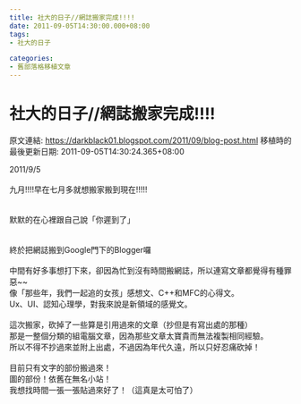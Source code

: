 ```yaml
---
title: 社大的日子//網誌搬家完成!!!!
date: 2011-09-05T14:30:00.000+08:00
tags: 
- 社大的日子

categories:
- 舊部落格移植文章
---
```


# 社大的日子//網誌搬家完成!!!!

原文連結: https://darkblack01.blogspot.com/2011/09/blog-post.html
移植時的最後更新日期: 2011-09-05T14:30:24.365+08:00

2011/9/5<br /><br />九月!!!!早在七月多就想搬家搬到現在!!!!!<br /><br /><br />默默的在心裡跟自己說「你遲到了」<br /><br /><br />終於把網誌搬到Google門下的Blogger囉<br /><br />中間有好多事想打下來，卻因為忙到沒有時間搬網誌，所以連寫文章都覺得有種罪惡~~<br />像「那些年，我們一起追的女孩」感想文、C++和MFC的心得文。<br />Ux、UI、認知心理學，對我來說是新領域的感覺文。<br /><br />這次搬家，砍掉了一些算是引用過來的文章（抄但是有寫出處的那種）<br />那是一整個分類的組電腦文章，因為那些文章太寶貴而無法複製相同經驗。<br />所以不得不抄過來並附上出處，不過因為年代久遠，所以只好忍痛砍掉！<br /><br />目前只有文字的部份搬過來！<br />圖的部份！依舊在無名小站！<br />我想找時間一張一張貼過來好了！（這真是太可怕了）<br /><br />
